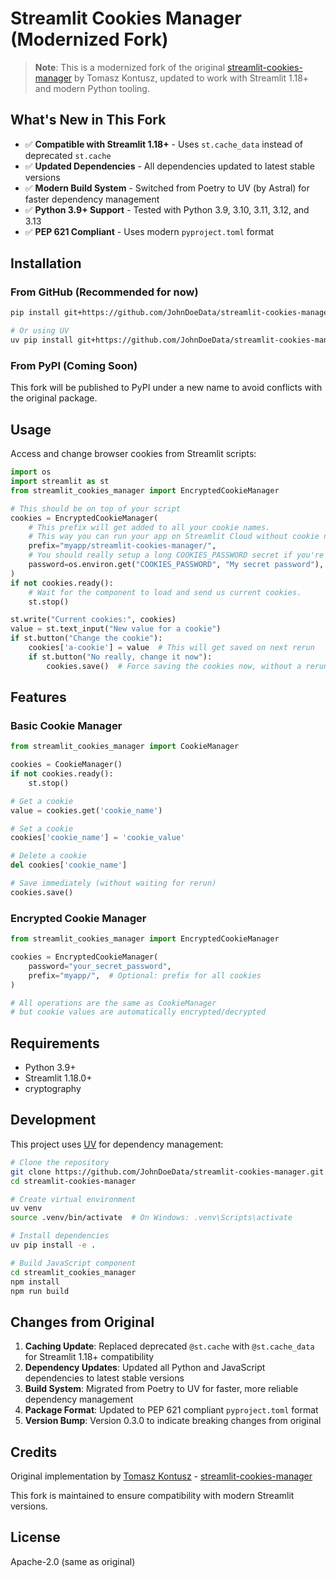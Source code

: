 # Streamlit Cookies Manager (Modernized Fork)

> **Note**: This is a modernized fork of the original [streamlit-cookies-manager](https://github.com/ktosiek/streamlit-cookies-manager) by Tomasz Kontusz, updated to work with Streamlit 1.18+ and modern Python tooling.

## What's New in This Fork

- ✅ **Compatible with Streamlit 1.18+** - Uses `st.cache_data` instead of deprecated `st.cache`
- ✅ **Updated Dependencies** - All dependencies updated to latest stable versions
- ✅ **Modern Build System** - Switched from Poetry to UV (by Astral) for faster dependency management
- ✅ **Python 3.9+ Support** - Tested with Python 3.9, 3.10, 3.11, 3.12, and 3.13
- ✅ **PEP 621 Compliant** - Uses modern `pyproject.toml` format

## Installation

### From GitHub (Recommended for now)
```bash
pip install git+https://github.com/JohnDoeData/streamlit-cookies-manager.git@modernize-streamlit-1.18

# Or using UV
uv pip install git+https://github.com/JohnDoeData/streamlit-cookies-manager.git@modernize-streamlit-1.18
```

### From PyPI (Coming Soon)
This fork will be published to PyPI under a new name to avoid conflicts with the original package.

## Usage

Access and change browser cookies from Streamlit scripts:

```python
import os
import streamlit as st
from streamlit_cookies_manager import EncryptedCookieManager

# This should be on top of your script
cookies = EncryptedCookieManager(
    # This prefix will get added to all your cookie names.
    # This way you can run your app on Streamlit Cloud without cookie name clashes with other apps.
    prefix="myapp/streamlit-cookies-manager/",
    # You should really setup a long COOKIES_PASSWORD secret if you're running on Streamlit Cloud.
    password=os.environ.get("COOKIES_PASSWORD", "My secret password"),
)
if not cookies.ready():
    # Wait for the component to load and send us current cookies.
    st.stop()

st.write("Current cookies:", cookies)
value = st.text_input("New value for a cookie")
if st.button("Change the cookie"):
    cookies['a-cookie'] = value  # This will get saved on next rerun
    if st.button("No really, change it now"):
        cookies.save()  # Force saving the cookies now, without a rerun
```

## Features

### Basic Cookie Manager
```python
from streamlit_cookies_manager import CookieManager

cookies = CookieManager()
if not cookies.ready():
    st.stop()

# Get a cookie
value = cookies.get('cookie_name')

# Set a cookie
cookies['cookie_name'] = 'cookie_value'

# Delete a cookie
del cookies['cookie_name']

# Save immediately (without waiting for rerun)
cookies.save()
```

### Encrypted Cookie Manager
```python
from streamlit_cookies_manager import EncryptedCookieManager

cookies = EncryptedCookieManager(
    password="your_secret_password",
    prefix="myapp/",  # Optional: prefix for all cookies
)

# All operations are the same as CookieManager
# but cookie values are automatically encrypted/decrypted
```

## Requirements

- Python 3.9+
- Streamlit 1.18.0+
- cryptography

## Development

This project uses [UV](https://github.com/astral-sh/uv) for dependency management:

```bash
# Clone the repository
git clone https://github.com/JohnDoeData/streamlit-cookies-manager.git
cd streamlit-cookies-manager

# Create virtual environment
uv venv
source .venv/bin/activate  # On Windows: .venv\Scripts\activate

# Install dependencies
uv pip install -e .

# Build JavaScript component
cd streamlit_cookies_manager
npm install
npm run build
```

## Changes from Original

1. **Caching Update**: Replaced deprecated `@st.cache` with `@st.cache_data` for Streamlit 1.18+ compatibility
2. **Dependency Updates**: Updated all Python and JavaScript dependencies to latest stable versions
3. **Build System**: Migrated from Poetry to UV for faster, more reliable dependency management
4. **Package Format**: Updated to PEP 621 compliant `pyproject.toml` format
5. **Version Bump**: Version 0.3.0 to indicate breaking changes from original

## Credits

Original implementation by [Tomasz Kontusz](https://github.com/ktosiek) - [streamlit-cookies-manager](https://github.com/ktosiek/streamlit-cookies-manager)

This fork is maintained to ensure compatibility with modern Streamlit versions.

## License

Apache-2.0 (same as original)